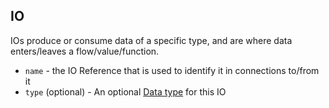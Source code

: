 ## IO
IOs produce or consume data of a specific type, and are where data enters/leaves a flow/value/function.

* `name` - the IO Reference that is used to identify it in connections to/from it
* `type` (optional) - An optional [Data type](types.md) for this IO